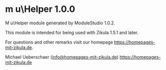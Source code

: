 # m u\Helper 1.0.0

M u\Helper module generated by ModuleStudio 1.0.2.

This module is intended for being used with Zikula 1.5.1 and later.

For questions and other remarks visit our homepage https://homepages-mit-zikula.de.

Michael Ueberschaer (info@homepages-mit-zikula.de)
https://homepages-mit-zikula.de
